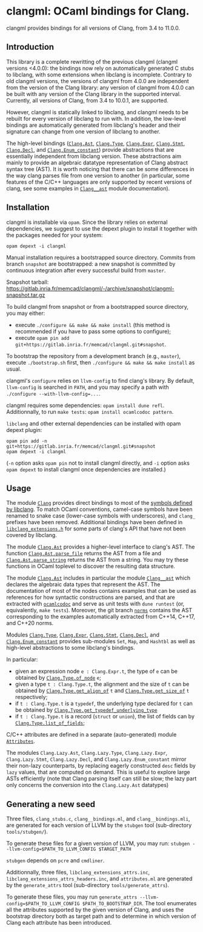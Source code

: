 # clangml: OCaml bindings for Clang.

clangml provides bindings for all versions of Clang, from 3.4 to
11.0.0.

## Introduction

This library is a complete rewritting of the previous clangml
(clangml versions <4.0.0):
the bindings now rely on automatically generated C stubs to libclang, with
some extensions when libclang is incomplete.
Contrary to old clangml versions, the versions of clangml from 4.0.0 are
independent from the version of the Clang library:
any version of clangml from 4.0.0 can be built with any version of the
Clang library in the supported interval.
Currently, all versions of Clang, from 3.4 to 10.0.1, are supported.

However, clangml is statically linked to libclang, and clangml needs
to be rebuilt for every version of libclang to run with.
In addition, the low-level bindings are automatically generated
from libclang's header and their signature can change from one version
of libclang to another.

The high-level bindings ([`Clang.Ast`], [`Clang.Type`],
[`Clang.Expr`], [`Clang.Stmt`], [`Clang.Decl`],
and [`Clang.Enum_constant`]) provide abstractions
that are essentially independent from libclang version.
These abstractions aim mainly to provide an algebraic datatype
representation of Clang abstract syntax tree (AST).
It is worth noticing that there can be some differences in the way clang
parses file from one version to another (in particular, some features of the
C/C++ languages are only supported by recent versions of clang,
see some examples in [`Clang__ast`] module documentation).

## Installation

clangml is installable via `opam`. Since the library relies on external
dependencies, we suggest to use the depext plugin to install it together
with the packages needed for your system:

```
opam depext -i clangml
```

Manual installation requires a bootstrapped source directory.
Commits from branch `snapshot` are bootstrapped: a new snapshot
is committed by continuous integration after every successful build from
`master`.

Snapshot tarball:
https://gitlab.inria.fr/memcad/clangml/-/archive/snapshot/clangml-snapshot.tar.gz

To build clangml from snapshot or from a bootstrapped source directory,
you may either:

* execute `./configure && make && make install`
(this method is recommended if you have to pass some options to configure);
* execute
`opam pin add git+https://gitlab.inria.fr/memcad/clangml.git#snapshot`.

To bootstrap the repository from a development branch (e.g., `master`),
execute `./bootstrap.sh` first, then `./configure && make && make install` as
usual.

clangml's `configure` relies on `llvm-config` to find clang's library.
By default, `llvm-config` is searched in `PATH`, and you may
specify a path with `./configure --with-llvm-config=...`.

clangml requires some dependencies:
`opam install dune refl`.
Additionnally, to run `make tests`: `opam install ocamlcodoc pattern`.

`libclang` and other external dependencies can be installed with opam depext
plugin:
```
opam pin add -n git+https://gitlab.inria.fr/memcad/clangml.git#snapshot
opam depext -i clangml
```
(`-n` option asks `opam pin` not to install clangml directly, and `-i` option
asks `opam depext` to install clangml once dependencies are installed.)

## Usage

The module [`Clang`][1] provides direct bindings to most of the [symbols
defined by libclang][2]. To match OCaml conventions, camel-case symbols
have been renamed to snake case (lower-case symbols with underscores), and
`clang_` prefixes have been removed. Additional bindings have been defined in
[`libclang_extensions.h`][3] for some parts of clang's API that have
not been covered by libclang.

[1]: https://memcad.gitlabpages.inria.fr/clangml/doc/clangml/Clang/index.html
[2]: https://clang.llvm.org/doxygen/group__CINDEX.html
[3]: https://gitlab.inria.fr/memcad/clangml/blob/master/clangml/libclang_extensions.h

The module [`Clang.Ast`] provides a higher-level interface to clang's AST.
The function [`Clang.Ast.parse_file`] returns the AST from a file
and [`Clang.Ast.parse_string`] returns the AST from a string.
You may try these functions in OCaml toplevel to discover the resulting data
structure.

[`Clang.Ast.parse_file`]: https://memcad.gitlabpages.inria.fr/clangml/doc/clangml/Clang/Ast/index.html#val-parse_file
[`Clang.Ast.parse_string`]: https://memcad.gitlabpages.inria.fr/clangml/doc/clangml/Clang/Ast/index.html#val-parse_string

The module [`Clang.Ast`] includes in particular the module [`Clang__ast`]
which declares the algebraic data types that represent the AST.
The documentation of most of the nodes contains examples that can be used as references
for how syntactic constructions are parsed, and that are extracted with [`ocamlcodoc`]
and serve as unit tests with `dune runtest` (or, equivalently, `make tests`).
Moreover, the git branch [`norms`] contains the AST corresponding to the examples
automatically extracted from C++14, C++17, and C++20 norms.

[`Clang__ast`]: https://memcad.gitlabpages.inria.fr/clangml/doc/clangml/Clang__/Clang__ast/index.html
[`ocamlcodoc`]: https://gitlab.inria.fr/memcad/ocamlcodoc
[`norms`]: https://gitlab.inria.fr/memcad/clangml/tree/norms/norms

Modules [`Clang.Type`], [`Clang.Expr`], [`Clang.Stmt`],
[`Clang.Decl`], and [`Clang.Enum_constant`] provides sub-modules
`Set`, `Map`, and `Hashtbl` as well as high-level abstractions to some libclang's bindings.

[`Clang.Ast`]: https://memcad.gitlabpages.inria.fr/clangml/doc/clangml/Clang/Ast/index.html
[`Clang.Type`]: https://memcad.gitlabpages.inria.fr/clangml/doc/clangml/Clang/Type/index.html
[`Clang.Expr`]: https://memcad.gitlabpages.inria.fr/clangml/doc/clangml/Clang/Expr/index.html
[`Clang.Stmt`]: https://memcad.gitlabpages.inria.fr/clangml/doc/clangml/Clang/Stmt/index.html
[`Clang.Decl`]: https://memcad.gitlabpages.inria.fr/clangml/doc/clangml/Clang/Decl/index.html
[`Clang.Enum_constant`]: https://memcad.gitlabpages.inria.fr/clangml/doc/clangml/Clang/Enum_constant/index.html

In particular:

- given an expression node `e : Clang.Expr.t`, the type of `e` can be obtained by [`Clang.Type.of_node`] `e`;
- given a type `t : Clang.Type.t`, the alignment and the size of `t` can be obtained by [`Clang.Type.get_align_of`] `t` and [`Clang.Type.get_size_of`] `t` respectively;
- if `t : Clang.Type.t` is a `typedef`, the underlying type declared for `t` can be obtained by [`Clang.Type.get_typedef_underlying_type`]
- if `t : Clang.Type.t` is a record (`struct` or `union`), the list of fields can by [`Clang.Type.list_of_fields`];

[`Clang.Type.of_node`]: https://memcad.gitlabpages.inria.fr/clangml/doc/clangml/Clang/Type/index.html#val-of_node
[`Clang.Type.get_align_of`]: https://memcad.gitlabpages.inria.fr/clangml/doc/clangml/Clang/Type/index.html#val-get_align_of
[`Clang.Type.get_size_of`]: https://memcad.gitlabpages.inria.fr/clangml/doc/clangml/Clang/Type/index.html#val-get_size_of
[`Clang.Type.get_typedef_underlying_type`]: https://memcad.gitlabpages.inria.fr/clangml/doc/clangml/Clang/Type/index.html#val-get_typedef_underlying_type
[`Clang.Type.list_of_fields`]: https://memcad.gitlabpages.inria.fr/clangml/doc/clangml/Clang/Type/index.html#val-list_of_fields

C/C++ attributes are defined in a separate (auto-generated) module
[`Attributes`].

[`Attributes`]: https://memcad.gitlabpages.inria.fr/clangml/doc/clangml/Clang__/Attributes/

The modules `Clang.Lazy.Ast`, `Clang.Lazy.Type`, `Clang.Lazy.Expr`,
`Clang.Lazy.Stmt`, `Clang.Lazy.Decl`, and `Clang.Lazy.Enum_constant`
mirror their non-lazy counterparts, by replacing eagerly constructed
`desc` fields by `lazy` values, that are computed on demand. This is
useful to explore large ASTs efficiently (note that Clang parsing
itself can still be slow; the lazy part only concerns the conversion
into the `Clang.Lazy.Ast` datatypes)


## Generating a new seed

Three files, `clang_stubs.c`, `clang__bindings.ml`, and
`clang__bindings.mli`, are generated for each version of LLVM by the
`stubgen` tool (sub-directory `tools/stubgen/`).

To generate these files for a given version of LLVM, you may run:
`stubgen --llvm-config=$PATH_TO_LLVM_CONFIG $TARGET_PATH`

`stubgen` depends on `pcre` and `cmdliner`.

Additionnally, three
files, `libclang_extensions_attrs.inc`,
`libclang_extensions_attrs_headers.inc`, and `attributes.ml` are
generated by the `generate_attrs` tool (sub-directory
`tools/generate_attrs`).

To generate these files, you may run
`generate_attrs --llvm-config=$PATH_TO_LLVM_CONFIG $PATH_TO_BOOTSTRAP_DIR`.
The tool enumerates all the attributes supported by the given version of Clang,
and uses the bootstrap directory both as target path and to determine in which
version of Clang each attribute has been introduced.
